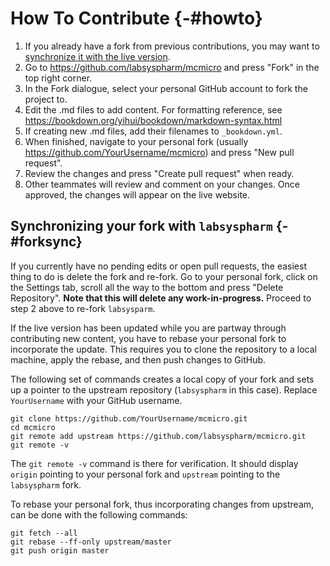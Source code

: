 # How To Contribute {-#howto}

1. If you already have a fork from previous contributions, you may want to [synchronize it with the live version](#forksync).
2. Go to https://github.com/labsyspharm/mcmicro and press "Fork" in the top right corner.
3. In the Fork dialogue, select your personal GitHub account to fork the project to.
4. Edit the .md files to add content. For formatting reference, see https://bookdown.org/yihui/bookdown/markdown-syntax.html
5. If creating new .md files, add their filenames to `_bookdown.yml`.
6. When finished, navigate to your personal fork (usually https://github.com/YourUsername/mcmicro) and press "New pull request".
7. Review the changes and press "Create pull request" when ready.
8. Other teammates will review and comment on your changes. Once approved, the changes will appear on the live website.

## Synchronizing your fork with `labsyspharm` {-#forksync}

If you currently have no pending edits or open pull requests, the easiest thing to do is delete the fork and re-fork.
Go to your personal fork, click on the Settings tab, scroll all the way to the bottom and press "Delete Repository". **Note that this will delete any work-in-progress.** Proceed to step 2 above to re-fork `labsysparm`.

If the live version has been updated while you are partway through contributing new content, you have to rebase your personal fork to incorporate the update. This requires you to clone the repository to a local machine, apply the rebase, and then push changes to GitHub.

The following set of commands creates a local copy of your fork and sets up a pointer to the upstream repository (`labsyspharm` in this case). Replace `YourUsername` with your GitHub username.
``` {bash, eval=FALSE}
git clone https://github.com/YourUsername/mcmicro.git
cd mcmicro
git remote add upstream https://github.com/labsyspharm/mcmicro.git
git remote -v
```

The `git remote -v` command is there for verification. It should display `origin` pointing to your personal fork and `upstream` pointing to the `labsyspharm` fork.

To rebase your personal fork, thus incorporating changes from upstream, can be done with the following commands:
``` {bash, eval=FALSE}
git fetch --all
git rebase --ff-only upstream/master
git push origin master
```
